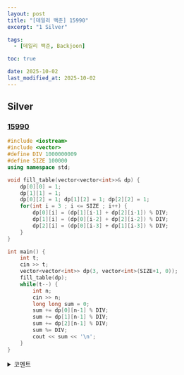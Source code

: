 ```yaml
---
layout: post
title: "[데일리 백준] 15990"
excerpt: "1 Silver"

tags:
  - [데일리 백준, Backjoon]

toc: true

date: 2025-10-02
last_modified_at: 2025-10-02
---
```

## Silver
### [15990][def]

```c++
#include <iostream>
#include <vector>
#define DIV 1000000009
#define SIZE 100000
using namespace std;

void fill_table(vector<vector<int>>& dp) {
    dp[0][0] = 1;
    dp[1][1] = 1;
    dp[0][2] = 1; dp[1][2] = 1; dp[2][2] = 1;
    for(int i = 3 ; i <= SIZE ; i++) {
        dp[0][i] = (dp[1][i-1] + dp[2][i-1]) % DIV;
        dp[1][i] = (dp[0][i-2] + dp[2][i-2]) % DIV;
        dp[2][i] = (dp[0][i-3] + dp[1][i-3]) % DIV;
    }
}

int main() {
    int t;
    cin >> t;
    vector<vector<int>> dp(3, vector<int>(SIZE+1, 0));
    fill_table(dp);
    while(t--) {
        int n;
        cin >> n;
        long long sum = 0;
        sum += dp[0][n-1] % DIV;
        sum += dp[1][n-1] % DIV;
        sum += dp[2][n-1] % DIV;
        sum %= DIV;
        cout << sum << '\n';
    }
}
```

<details>
<summary>코멘트</summary>
<div markdown="1">

- Dynamic Programming
  - End with `row #`+`1`

</div>
</details>

[def]: https://www.acmicpc.net/problem/15990